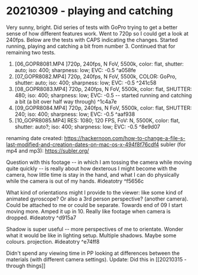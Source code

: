 # 20210309 - playing and catching 

Very sunny, bright. Did series of tests with GoPro trying to get a better sense of how different features work. Went to 720p so I could get a look at 240fps. Below are the tests with CAPS indicating the changes. Started running, playing and catching a bit from number 3. Continued that for remaining two tests. 

1. [06_GOPR8081.MP4 ]720p, 240fps, N FoV, 5500k, color: flat, shutter: auto; iso: 400; sharpness: low; EVC: -0.5 ^a058fe
2. [07_GOPR8082.MP4] 720p, 240fps, N FoV, 5500k, COLOR: GoPro, shutter: auto; iso: 400; sharpness: low; EVC: -0.5 ^241c58
3. [08_GOPR8083.MP4] 720p, 240fps, N FoV, 5500k, color: flat, SHUTTER: 480; iso: 400; sharpness: low; EVC: -0.5 -- started running and catching a bit (a bit over half way through) ^1c4a7e
4. [09_GOPR8084.MP4] 720p, 240fps, N FoV, 5500k, color: flat, SHUTTER: 240; iso: 400; sharpness: low; EVC: -0.5 ^aaf938
5.  [10_GOPR8085.MP4] RES: 1080; 120 FPS, FoV: N, 5500K, color: flat, shutter: auto?; iso: 400; sharpness: low; EVC: -0.5 ^8e9d07

renaming date created: https://hackernoon.com/how-to-change-a-file-s-last-modified-and-creation-dates-on-mac-os-x-494f8f76cdf4
subler (for mp4 and mp3): https://subler.org/

Question with this footage -- in which I am tossing the camera while moving quite quickly -- is really about how dexterous I might become with the camera, how little time is stay in the hand, and what I can do physically while the camera is out of my hands. #ideatotry ^f5656c

What kind of orientations might I provide to the viewer: like some kind of animated gyroscope? Or also a 3rd person perspective? (another camera). Could be attached to me or could be separate. Towards end of 09 I start moving more. Amped it up in 10. Really like footage when camera is dropped. #ideatotry   ^d915a7

Shadow is super useful -- more perspectives of me to orientate. Wonder what it would be like in lighting setup. Multiple shadows. Maybe some colours. projection. #ideatotry  ^e74ff8

Didn't spend any viewing time in PP looking at differences between the materials (with different camera settings). Update: Did this in [[20210315 - through things]]

